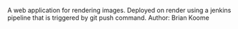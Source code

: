 
A web application for rendering images. Deployed on render using a jenkins pipeline that is triggered by git push command.
Author: Brian Koome